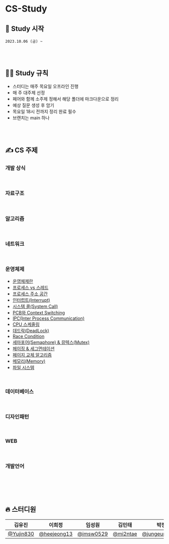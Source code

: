 # CS-Study

## 🎈 Study 시작

    2023.10.06 (금) ~

<br><br>

## 🧑‍💻 Study 규칙

- 스터디는 매주 목요일 오프라인 진행
- 매 주 대주제 선정
- 페어와 함께 소주제 정해서 해당 폴더에 마크다운으로 정리
- 예상 질문 생성 후 암기
- 목요일 18시 전까지 정리 완료 필수
- 브랜치는 main 하나

<br><br>

## ✍️ CS 주제

### 개발 상식

<br>

### 자료구조

<br>

### 알고리즘

<br>

### 네트워크

<br>

### 운영체제

- [운영체제란](https://github.com/Fun-Fun-Study/CS-Study/tree/main/OS/운영체제란)
- [프로세스 vs 스레드](https://github.com/Fun-Fun-Study/CS-Study/tree/main/OS/프로세스vs스레드)
- [프로세스 주소 공간](https://github.com/Fun-Fun-Study/CS-Study/tree/main/OS/프로세스%20주소%20공간)
- [인터럽트(Interrupt)](https://github.com/Fun-Fun-Study/CS-Study/tree/main/OS/인터럽트)
- [시스템 콜(System Call)](https://github.com/Fun-Fun-Study/CS-Study/tree/main/OS/시스템%20콜)
- [PCB와 Context Switching](https://github.com/Fun-Fun-Study/CS-Study/tree/main/OS/PCB와%20Context%20Switching)
- [IPC(Inter Process Communication)](https://github.com/Fun-Fun-Study/CS-Study/tree/main/OS/IPC)
- [CPU 스케줄링](https://github.com/Fun-Fun-Study/CS-Study/tree/main/OS/CPU%20Scheduling)
- [데드락(DeadLock)](https://github.com/Fun-Fun-Study/CS-Study/tree/main/OS/데드락)
- [Race Condition](https://github.com/Fun-Fun-Study/CS-Study/tree/main/OS/)
- [세마포어(Semaphore) & 뮤텍스(Mutex)](https://github.com/Fun-Fun-Study/CS-Study/tree/main/OS/세마포어%20&%20뮤텍스)
- [페이징 & 세그먼테이션](https://github.com/Fun-Fun-Study/CS-Study/tree/main/OS/)
- [페이지 교체 알고리즘](https://github.com/Fun-Fun-Study/CS-Study/tree/main/OS/)
- [메모리(Memory)](https://github.com/Fun-Fun-Study/CS-Study/tree/main/OS/)
- [파일 시스템](https://github.com/Fun-Fun-Study/CS-Study/tree/main/OS/)

<br>

### 데이터베이스

<br>

### 디자인패턴

<br>

### WEB

<br>

### 개발언어

<br>

<br><br>

## 🔥 스터디원

| **김유진**                               | **이희정**                                   | **임성원**                               | **김민태**                             | **박정은**                                           | **권지훈**                                 |
| ---------------------------------------- | -------------------------------------------- | ---------------------------------------- | -------------------------------------- | ---------------------------------------------------- | ------------------------------------------ |
| [@Yujin830](https://github.com/Yujin830) | [@heejeong13](https://github.com/heejeong13) | [@imsw0529](https://github.com/imsw0529) | [@mi2ntae](https://github.com/mi2ntae) | [@jungeunevepark](https://github.com/jungeunevepark) | [@gwonjihun](https://github.com/gwonjihun) |
